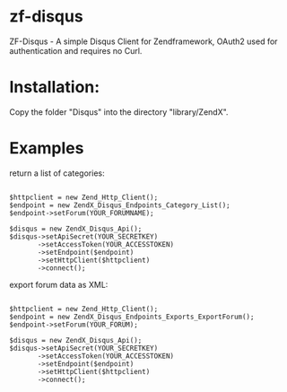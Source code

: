 zf-disqus
==========

ZF-Disqus - A simple Disqus Client for Zendframework, OAuth2 used for authentication and requires no Curl.




Installation:
=============

Copy the folder "Disqus" into the  directory "library/ZendX". 




Examples
========

return a list of categories:

<pre><code>
$httpclient = new Zend_Http_Client();
$endpoint = new ZendX_Disqus_Endpoints_Category_List();
$endpoint->setForum(YOUR_FORUMNAME);
		
$disqus = new ZendX_Disqus_Api();
$disqus->setApiSecret(YOUR_SECRETKEY)
	   ->setAccessToken(YOUR_ACCESSTOKEN)
	   ->setEndpoint($endpoint)
	   ->setHttpClient($httpclient)
	   ->connect();
</code></pre>



export forum data as XML:

<pre><code>
$httpclient = new Zend_Http_Client();
$endpoint = new ZendX_Disqus_Endpoints_Exports_ExportForum();
$endpoint->setForum(YOUR_FORUM);
		
$disqus = new ZendX_Disqus_Api();
$disqus->setApiSecret(YOUR_SECRETKEY)
	   ->setAccessToken(YOUR_ACCESSTOKEN)
	   ->setEndpoint($endpoint)
	   ->setHttpClient($httpclient)
	   ->connect();
</code></pre>